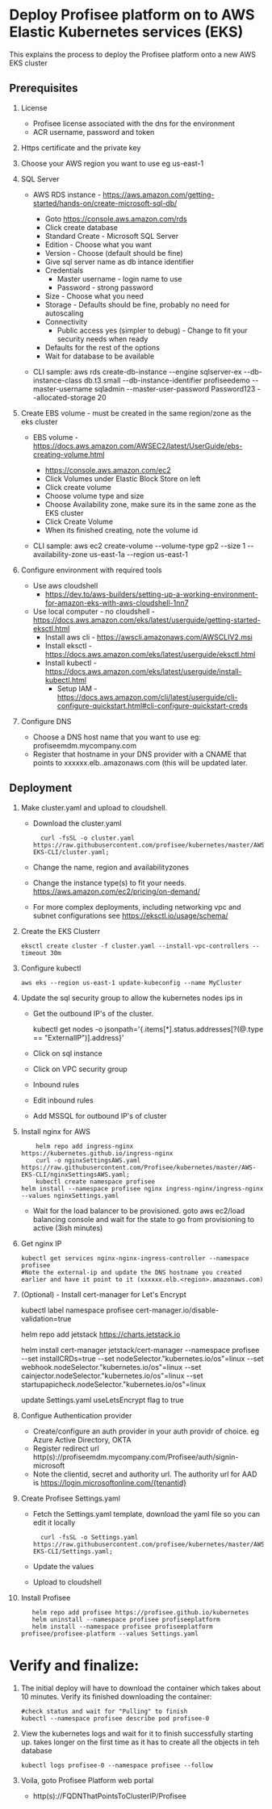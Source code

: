 # Deploy Profisee platform on to AWS Elastic Kubernetes services (EKS)

This explains the process to deploy the Profisee platform onto a new AWS EKS cluster

## Prerequisites

1.  License
    - Profisee license associated with the dns for the environment
    - ACR username, password and token

2.  Https certificate and the private key
			
3.  Choose your AWS region you want to use eg us-east-1

4.  SQL Server
    - AWS RDS instance - https://aws.amazon.com/getting-started/hands-on/create-microsoft-sql-db/
    	
		- Goto https://console.aws.amazon.com/rds
		- Click create database
		- Standard Create - Microsoft SQL Server
		- Edition - Choose what you want
		- Version - Choose (default should be fine)
		- Give sql server name as db intance identifier
		- Credentials
			- Master username - login name to use
			- Password - strong password
		- Size - Choose what you need
		- Storage - Defaults should be fine, probably no need for autoscaling
		- Connectivity
			- Public access yes (simpler to debug) - Change to fit your security needs when ready
		- Defaults for the rest of the options
		- Wait for database to be available
	- CLI sample: aws rds create-db-instance --engine sqlserver-ex --db-instance-class db.t3.small --db-instance-identifier profiseedemo --master-username sqladmin --master-user-password Password123 --allocated-storage 20
    	
5.  Create EBS volume - must be created in the same region/zone as the eks cluster
    - EBS volume - https://docs.aws.amazon.com/AWSEC2/latest/UserGuide/ebs-creating-volume.html

	    - https://console.aws.amazon.com/ec2
		- Click Volumes under Elastic Block Store on left
		- Click create volume
		- Choose volume type and size
		- Choose Availability zone, make sure its in the same zone as the EKS cluster
		- Click Create Volume
		- When its finished creating, note the volume id
	- CLI sample:  aws ec2 create-volume --volume-type gp2 --size 1 --availability-zone us-east-1a --region us-east-1
    
6. Configure environment with required tools
	- Use aws cloudshell 
	  - https://dev.to/aws-builders/setting-up-a-working-environment-for-amazon-eks-with-aws-cloudshell-1nn7
	- Use local computer - no cloudshell - https://docs.aws.amazon.com/eks/latest/userguide/getting-started-eksctl.html
	  - Install aws cli - https://awscli.amazonaws.com/AWSCLIV2.msi
	  - Install eksctl - https://docs.aws.amazon.com/eks/latest/userguide/eksctl.html
	  - Install kubectl - https://docs.aws.amazon.com/eks/latest/userguide/install-kubectl.html
          - Setup IAM - https://docs.aws.amazon.com/cli/latest/userguide/cli-configure-quickstart.html#cli-configure-quickstart-creds

7.  Configure DNS	
    - Choose a DNS host name that you want to use eg:  profiseemdm.mycompany.com
    - Register that hostname in your DNS provider with a CNAME that points to xxxxxx.elb.<region>.amazonaws.com (this will be updated later.
      

## Deployment

1.  Make cluster.yaml and upload to cloudshell.
	- Download the cluster.yaml
            	
			curl -fsSL -o cluster.yaml https://raw.githubusercontent.com/profisee/kubernetes/master/AWS-EKS-CLI/cluster.yaml;
		
	- Change the name, region and availabilityzones
	- Change the instance type(s) to fit your needs.  https://aws.amazon.com/ec2/pricing/on-demand/
	- For more complex deployments, including networking vpc and subnet configurations see https://eksctl.io/usage/schema/
    
2.  Create the EKS Clusterr
    
        eksctl create cluster -f cluster.yaml --install-vpc-controllers --timeout 30m

3.  Configure kubectl
    
        aws eks --region us-east-1 update-kubeconfig --name MyCluster

4.  Update the sql security group to allow the kubernetes nodes ips in
    - Get the outbound IP's of the cluster.

		kubectl get nodes  -o jsonpath='{.items[*].status.addresses[?(@.type == "ExternalIP")].address}'

	- Click on sql instance
	- Click on VPC security group
	- Inbound rules
	- Edit inbound rules
	- Add MSSQL for outbound IP's of cluster

5.  Install nginx for AWS

            helm repo add ingress-nginx https://kubernetes.github.io/ingress-nginx
            curl -o nginxSettingsAWS.yaml https://raw.githubusercontent.com/Profisee/kubernetes/master/AWS-EKS-CLI/nginxSettingsAWS.yaml;
            kubectl create namespace profisee
	    helm install --namespace profisee nginx ingress-nginx/ingress-nginx --values nginxSettings.yaml
	    
	- Wait for the load balancer to be provisioned.  goto aws ec2/load balancing console and wait for the state to go from provisioning to active (3ish minutes)
    
6.  Get nginx IP
    
        kubectl get services nginx-nginx-ingress-controller --namespace profisee
        #Note the external-ip and update the DNS hostname you created earlier and have it point to it (xxxxxx.elb.<region>.amazonaws.com)

7.  (Optional) - Install cert-manager for Let's Encrypt

	kubectl label namespace profisee cert-manager.io/disable-validation=true
	
	helm repo add jetstack https://charts.jetstack.io
	
	helm install cert-manager jetstack/cert-manager --namespace profisee --set installCRDs=true --set nodeSelector."kubernetes\.io/os"=linux --set webhook.nodeSelector."kubernetes\.io/os"=linux --set cainjector.nodeSelector."kubernetes\.io/os"=linux --set startupapicheck.nodeSelector."kubernetes\.io/os"=linux
	

	update Settings.yaml useLetsEncrypt flag to true

8.  Configue Authentication provider
	- Create/configure an auth provider in your auth providr of choice.  eg Azure Active Directory, OKTA
	- Register redirect url http(s)://profiseemdm.mycompany.com/Profisee/auth/signin-microsoft
	- Note the clientid, secret and authority url.  The authority url for AAD is https://login.microsoftonline.com/{tenantid}

9.  Create Profisee Settings.yaml
    - Fetch the Settings.yaml template, download the yaml file so you can edit it locally
      
            curl -fsSL -o Settings.yaml https://raw.githubusercontent.com/profisee/kubernetes/master/AWS-EKS-CLI/Settings.yaml;
    - Update the values
    - Upload to cloudshell    

10.  Install Profisee

            helm repo add profisee https://profisee.github.io/kubernetes
            helm uninstall --namespace profisee profiseeplatform
            helm install --namespace profisee profiseeplatform profisee/profisee-platform --values Settings.yaml

# Verify and finalize:

1.  The initial deploy will have to download the container which takes about 10 minutes.  Verify its finished downloading the container:

	    #check status and wait for "Pulling" to finish
	    kubectl --namespace profisee describe pod profisee-0

2.  View the kubernetes logs and wait for it to finish successfully starting up.  takes longer on the first time as it has to create all the objects in teh database

		kubectl logs profisee-0 --namespace profisee --follow
		
3.  Voila, goto Profisee Platform web portal
	- http(s)://FQDNThatPointsToClusterIP/Profisee
